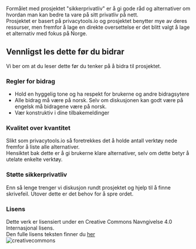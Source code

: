 Formålet med prosjektet "sikkerprivatliv" er å gi gode råd og alternativer om hvordan man kan bedre ta vare på sitt privatliv på nett.  
Prosjektet er basert på privacytools.io og prosjektet benytter mye av deres ressurser, men fremfor å lage en direkte oversettelse er det blitt valgt å lage et alternativ med fokus på Norge.



## Vennligst les dette før du bidrar  
Vi ber om at du leser dette før du tenker på å bidra til prosjektet.

### Regler for bidrag  
- Hold en hyggelig tone og ha respekt for brukerne og andre bidragsytere
- Alle bidrag må være på norsk. Selv om diskusjonen kan godt være på engelsk må bidragene være på norsk.  
- Vær konstruktiv i dine tilbakemeldinger  

### Kvalitet over kvantitet  
Slikt som privacytools.io så foretrekkes det å holde antall verktøy nede fremfor å liste alle alternativer.  
Hensiktet bak dette er å gi brukerne klare alternativer, selv om dette betyr å utelate enkelte verktøy.  

### Støtte sikkerprivatliv  
Enn så lenge trenger vi diskusjon rundt prosjektet og hjelp til å finne skrivefeil. Utover dette er det behov for å spre ordet.

### Lisens  
Dette verk er lisensiert under en Creative Commons Navngivelse 4.0 Internasjonal lisens.  
Den fulle lisens teksten finner du [her](Lisens.txt)  
![creativecommons](img/layout/creativecommons.png)
